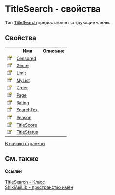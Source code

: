 # TitleSearch - свойства
 

Тип <a href="T_ShikiApiLib_TitleSearch.md">TitleSearch</a> предоставляет следующие члены.


## Свойства
<table><tr><th></th><th>Имя</th><th>Описание</th></tr><tr><td><img src="media/pubproperty.gif" /></td><td><a href="P_ShikiApiLib_TitleSearch_Censored.md">Censored</a></td><td /></tr><tr><td><img src="media/pubproperty.gif" /></td><td><a href="P_ShikiApiLib_TitleSearch_Genre.md">Genre</a></td><td /></tr><tr><td><img src="media/pubproperty.gif" /></td><td><a href="P_ShikiApiLib_TitleSearch_Limit.md">Limit</a></td><td /></tr><tr><td><img src="media/pubproperty.gif" /></td><td><a href="P_ShikiApiLib_TitleSearch_MyList.md">MyList</a></td><td /></tr><tr><td><img src="media/pubproperty.gif" /></td><td><a href="P_ShikiApiLib_TitleSearch_Order.md">Order</a></td><td /></tr><tr><td><img src="media/pubproperty.gif" /></td><td><a href="P_ShikiApiLib_TitleSearch_Page.md">Page</a></td><td /></tr><tr><td><img src="media/pubproperty.gif" /></td><td><a href="P_ShikiApiLib_TitleSearch_Rating.md">Rating</a></td><td /></tr><tr><td><img src="media/pubproperty.gif" /></td><td><a href="P_ShikiApiLib_TitleSearch_SearchText.md">SearchText</a></td><td /></tr><tr><td><img src="media/pubproperty.gif" /></td><td><a href="P_ShikiApiLib_TitleSearch_Season.md">Season</a></td><td /></tr><tr><td><img src="media/pubproperty.gif" /></td><td><a href="P_ShikiApiLib_TitleSearch_TitleScore.md">TitleScore</a></td><td /></tr><tr><td><img src="media/pubproperty.gif" /></td><td><a href="P_ShikiApiLib_TitleSearch_TitleStatus.md">TitleStatus</a></td><td /></tr></table>
<a href="#titlesearch---свойства">В начало страницы</a>

## См. также


#### Ссылки
<a href="T_ShikiApiLib_TitleSearch.md">TitleSearch - Класс</a><br /><a href="N_ShikiApiLib.md">ShikiApiLib - пространство имён</a><br />